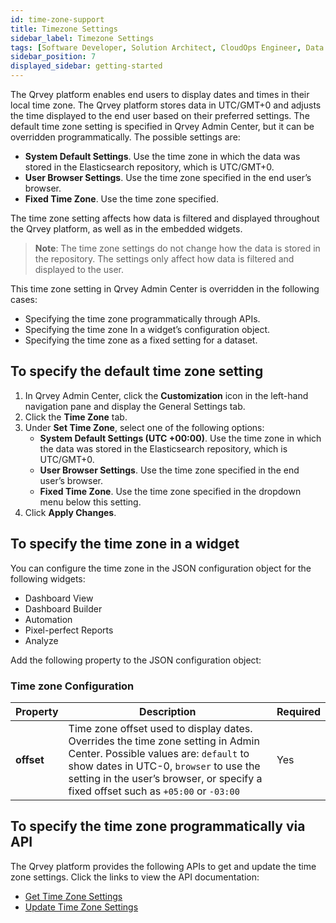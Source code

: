 ```yaml
---
id: time-zone-support
title: Timezone Settings
sidebar_label: Timezone Settings
tags: [Software Developer, Solution Architect, CloudOps Engineer, Data Analyst]
sidebar_position: 7
displayed_sidebar: getting-started
---
```



The Qrvey platform enables end users to display dates and times in their local time zone. The Qrvey platform stores data in UTC/GMT+0 and adjusts the time displayed to the end user based on their preferred settings. The default time zone setting is specified in Qrvey Admin Center, but it can be overridden programmatically. The possible settings are:
* **System Default Settings**. Use the time zone in which the data was stored in the Elasticsearch repository, which is UTC/GMT+0.
* **User Browser Settings**. Use the time zone specified in the end user’s browser.
* **Fixed Time Zone**. Use the time zone specified. 

The time zone setting affects how data is filtered and displayed throughout the Qrvey platform, as well as in the embedded widgets. 

>**Note**: The time zone settings do not change how the data is stored in the repository. The settings only affect how data is filtered and displayed to the user. 

This time zone setting in Qrvey Admin Center is overridden in the following cases:
* Specifying the time zone programmatically through APIs.
* Specifying the time zone In a widget’s configuration object.
* Specifying the time zone as a fixed setting for a dataset. 

## To specify the default time zone setting
1. In Qrvey Admin Center, click the **Customization** icon in the left-hand navigation pane and display the General Settings tab. 
2. Click the **Time Zone** tab. 
3. Under **Set Time Zone**, select one of the following options:
    * **System Default Settings (UTC +00:00)**. Use the time zone in which the data was stored in the Elasticsearch repository, which is UTC/GMT+0.
    * **User Browser Settings**. Use the time zone specified in the end user’s browser.
    * **Fixed Time Zone**. Use the time zone specified in the dropdown menu below this setting. 
4. Click **Apply Changes**. 

## To specify the time zone in a widget
You can configure the time zone in the JSON configuration object for the following widgets:
* Dashboard View
* Dashboard Builder
* Automation
* Pixel-perfect Reports
* Analyze

Add the following property to the JSON configuration object:

### Time zone Configuration
| **Property** | **Description** | **Required** |
| --- | --- | --- |
| **offset** | Time zone offset used to display dates. Overrides the time zone setting in Admin Center. Possible values are: `default` to show dates in UTC-0, `browser` to use the setting in the user’s browser, or specify a fixed offset such as `+05:00` or `-03:00` | Yes |

## To specify the time zone programmatically via API

The Qrvey platform provides the following APIs to get and update the time zone settings. Click the links to view the API documentation:
* [Get Time Zone Settings](https://qrvey.stoplight.io/docs/qrvey-api-doc/4045b9423953e-get-time-zone-settings) 
* [Update Time Zone Settings](https://qrvey.stoplight.io/docs/qrvey-api-doc/99518be9162fb-update-time-zone-settings)

